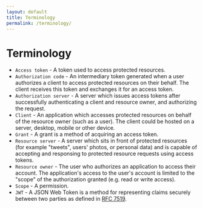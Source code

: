 ```yaml
---
layout: default
title: Terminology
permalink: /terminology/
---
```


# Terminology

* `Access token` - A token used to access protected resources.
* `Authorization code` - An intermediary token generated when a user authorizes a client to access protected resources on their behalf. The client receives this token and exchanges it for an access token.
* `Authorization server` - A server which issues access tokens after successfully authenticating a client and resource owner, and authorizing the request.
* `Client` - An application which accesses protected resources on behalf of the resource owner (such as a user).  The client could be hosted on a server, desktop, mobile or other device.
* `Grant` - A grant is a method of acquiring an access token.
* `Resource server` - A server which sits in front of protected resources (for example "tweets", users' photos, or personal data) and is capable of accepting and responsing to protected resource requests using access tokens.
* `Resource owner` - The user who authorizes an application to access their account. The application's access to the user's account is limited to the "scope" of the authorization granted (e.g. read or write access).
* `Scope` - A permission.
* `JWT` - A JSON Web Token is a method for representing claims securely between two parties as defined in [RFC 7519](https://tools.ietf.org/html/rfc7519). 
